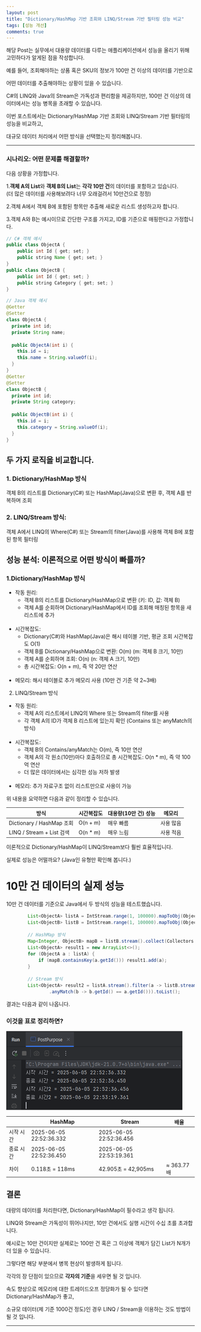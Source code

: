 ```yaml
---
layout: post
title: "Dictionary/HashMap 기반 조회와 LINQ/Stream 기반 필터링 성능 비교"
tags: [성능 개선]
comments: true
---
```

 
해당 Post는 실무에서 대용량 데이터를 다루는 애플리케이션에서 성능을 올리기 위해 고민하다가 알게된 점을 작성합니다.

예를 들어, 조회해야하는 상품 혹은 SKU의 정보가 100만 건 이상의 데이터를 기반으로 

어떤 데이터를 추출해야하는 상황이 있을 수 있습니다.

C#의 LINQ와 Java의 Stream은 가독성과 편리함을 제공하지만, 100만 건 이상의 데이터에서는 성능 병목을 초래할 수 있습니다.

이번 포스트에서는 Dictionary/HashMap 기반 조회와 LINQ/Stream 기반 필터링의 성능을 비교하고,

대규모 데이터 처리에서 어떤 방식을 선택했는지 정리해봅니다. 

---

### 시나리오: 어떤 문제를 해결할까?

다음 상황을 가정합니다.

1.**객체 A의 List**와 **객체 B의 List**는 **각각 10만 건**의 데이터를 포함하고 있습니다.<br> 
(더 많은 데이터를 사용해보려다 너무 오래걸려서 10만건으로 정정)

2.객체 A에서 객체 B에 포함된 항목만 추출해 새로운 리스트 생성하고자 합니다.

3.객체 A와 B는 예시이므로 간단한 구조를 가지고, ID를 기준으로 매핑한다고 가정합니다.
 
```java
// C# 객체 예시
public class ObjectA { 
    public int Id { get; set; } 
    public string Name { get; set; } 
}
public class ObjectB { 
    public int Id { get; set; } 
    public string Category { get; set; } 
}
```
```java
// Java 객체 예시
@Getter
@Setter
class ObjectA {
  private int id;
  private String name;

  public ObjectA(int i) {
    this.id = i;
    this.name = String.valueOf(i);
  }
}
@Getter
@Setter
class ObjectB {
  private int id;
  private String category;

  public ObjectB(int i) {
    this.id = i;
    this.category = String.valueOf(i);
  }
}

```

## 두 가지 로직을 비교합니다.

### 1. Dictionary/HashMap 방식

객체 B의 리스트를 Dictionary(C#) 또는 HashMap(Java)으로 변환 후, 객체 A를 반복하며 조회

### 2. LINQ/Stream 방식: 

객체 A에서 LINQ의 Where(C#) 또는 Stream의 filter(Java)를 사용해 객체 B에 포함된 항목 필터링

## 성능 분석: 이론적으로 어떤 방식이 빠를까?

### 1.Dictionary/HashMap 방식

* 작동 원리:
  * 객체 B의 리스트를 Dictionary/HashMap으로 변환 (키: ID, 값: 객체 B)
  * 객체 A를 순회하며 Dictionary/HashMap에서 ID를 조회해 매칭된 항목을 새 리스트에 추가<br><br>
* 시간복잡도:
  * Dictionary(C#)와 HashMap(Java)은 해시 테이블 기반, 평균 조회 시간복잡도 O(1)
  * 객체 B를 Dictionary/HashMap으로 변환: O(m) (m: 객체 B 크기, 10만)
  * 객체 A를 순회하며 조회: O(n) (n: 객체 A 크기, 10만)
  * 총 시간복잡도: O(n + m), 즉 약 20만 연산<br><br>
* 메모리: 해시 테이블로 추가 메모리 사용 (10만 건 기준 약 2~3배)

2. LINQ/Stream 방식

* 작동 원리:
   * 객체 A의 리스트에서 LINQ의 Where 또는 Stream의 filter를 사용
   * 각 객체 A의 ID가 객체 B 리스트에 있는지 확인 (Contains 또는 anyMatch의 방식)<br><br>
* 시간복잡도:
   * 객체 B의 Contains/anyMatch는 O(m), 즉 10만 연산
   * 객체 A의 각 원소(10만)마다 호출하므로 총 시간복잡도: O(n * m), 즉 약 100억 연산
   * 더 많은 데이터에서는 심각한 성능 저하 발생<br><br>
* 메모리: 추가 자료구조 없이 리스트만으로 사용이 가능

위 내용을 요약하면 다음과 같이 정리할 수 있습니다.

| 방식                      | 시간복잡도   | 대용량(10만 건) 성능 | 메모리   |
|-------------------------|-------------|---------------------|-------|
| Dictionary / HashMap 조회 | O(n + m)    | 매우 빠름           | 사용 많음 |
| LINQ / Stream + List 검색 | O(n * m)    | 매우 느림           | 사용 적음 |

이론적으로 Dictionary/HashMap이 LINQ/Stream보다 훨씬 효율적입니다. 

실제로 성능은 어떨까요? (Java인 유형만 확인해 봅니다.)

# 10만 건 데이터의 실제 성능

10만 건 데이터를 기준으로 Java에서 두 방식의 성능을 테스트했습니다.

```java
        List<ObjectA> listA = IntStream.range(1, 100000).mapToObj(ObjectA::new).toList();
        List<ObjectB> listB = IntStream.range(1, 100000).mapToObj(ObjectB::new).toList();

        // HashMap 방식
        Map<Integer, ObjectB> mapB = listB.stream().collect(Collectors.toMap(ObjectB::getId, b -> b));
        List<ObjectA> result1 = new ArrayList<>();
        for (ObjectA a : listA) {
            if (mapB.containsKey(a.getId())) result1.add(a);
        }
        
        // Stream 방식
        List<ObjectA> result2 = listA.stream().filter(a -> listB.stream()
                .anyMatch(b -> b.getId() == a.getId())).toList();
```

결과는 다음과 같이 나옵니다.

### 이것을 표로 정리하면?

![img.png](../images/25년/6월/20250604시간비교.png)

|       | HashMap                 | Stream                  | 배율        |
|-------|-------------------------|-------------------------|-----------|
| 시작 시간 | 2025-06-05 22:52:36.332 | 2025-06-05 22:52:36.456 |           |
| 종료 시간 | 2025-06-05 22:52:36.450 | 2025-06-05 22:53:19.361 |           |
| 차이    | 0.118초 = 118ms          | 42.905초 = 42,905ms      | ≈ 363.77배 |

## 결론

대량의 데이터를 처리한다면, Dictionary/HashMap이 필수라고 생각 됩니다. 

LINQ와 Stream은 가독성이 뛰어나지만, 10만 건에서도 실행 시간이 수십 초를 초과합니다.

예시로는 10만 건이지만 실제로는 100만 건 혹은 그 이상에 객체가 담긴 List가 N개가 더 있을 수 있습니다.

그렇다면 해당 부분에서 병목 현상이 발생하게 됩니다.

각각의 장 단점이 있으므로 **각자의 기준**을 세우면 될 것 입니다.

속도 향상으로 메모리에 대한 트레이드오프 정당화가 될 수 있다면 Dictionary/HashMap가 좋고,

소규모 데이터(제 기준 1000건 정도)인 경우 LINQ / Stream을 이용하는 것도 방법이 될 것 입니다.

---
